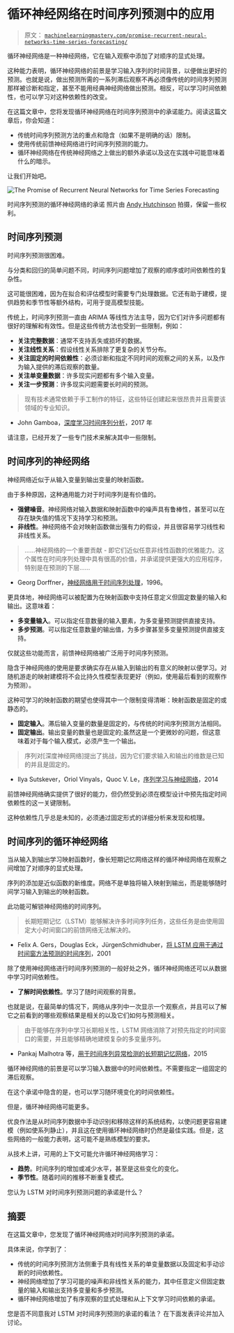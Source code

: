 # 循环神经网络在时间序列预测中的应用

> 原文： [`machinelearningmastery.com/promise-recurrent-neural-networks-time-series-forecasting/`](https://machinelearningmastery.com/promise-recurrent-neural-networks-time-series-forecasting/)

循环神经网络是一种神经网络，它在输入观察中添加了对顺序的显式处理。

这种能力表明，循环神经网络的前景是学习输入序列的时间背景，以便做出更好的预测。也就是说，做出预测所需的一系列滞后观察不再必须像传统的时间序列预测那样被诊断和指定，甚至不能用经典神经网络做出预测。相反，可以学习时间依赖性，也可以学习对这种依赖性的改变。

在这篇文章中，您将发现循环神经网络在时间序列预测中的承诺能力。阅读这篇文章后，你会知道：

*   传统时间序列预测方法的重点和隐含（如果不是明确的话）限制。
*   使用传统前馈神经网络进行时间序列预测的能力。
*   循环神经网络在传统神经网络之上做出的额外承诺以及这在实践中可能意味着什么的暗示。

让我们开始吧。

![The Promise of Recurrent Neural Networks for Time Series Forecasting](img/8a698688e3da2d77f731be3cc3c494de.jpg)

时间序列预测的循环神经网络的承诺
照片由 [Andy Hutchinson](https://www.flickr.com/photos/repomonkey/13909187181/) 拍摄，保留一些权利。

## 时间序列预测

时间序列预测很困难。

与分类和回归的简单问题不同，时间序列问题增加了观察的顺序或时间依赖性的复杂性。

这可能很困难，因为在拟合和评估模型时需要专门处理数据。它还有助于建模，提供趋势和季节性等额外结构，可用于提高模型技能。

传统上，时间序列预测一直由 ARIMA 等线性方法主导，因为它们对许多问题都有很好的理解和有效性。但是这些传统方法也受到一些限制，例如：

*   **关注完整数据**：通常不支持丢失或损坏的数据。
*   **关注线性关系**：假设线性关系排除了更复杂的关节分布。
*   **关注固定的时间依赖性**：必须诊断和指定不同时间的观察之间的关系，以及作为输入提供的滞后观察的数量。
*   **关注单变量数据**：许多现实问题都有多个输入变量。
*   **关注一步预测**：许多现实问题需要长时间的预测。

> 现有技术通常依赖于手工制作的特征，这些特征创建起来很昂贵并且需要该领域的专业知识。

- John Gamboa，[深度学习时间序列分析](https://arxiv.org/abs/1701.01887)，2017 年

请注意，已经开发了一些专门技术来解决其中一些限制。

## 时间序列的神经网络

神经网络近似于从输入变量到输出变量的映射函数。

由于多种原因，这种通用能力对于时间序列是有价值的。

*   **强健噪音**。神经网络对输入数据和映射函数中的噪声具有鲁棒性，甚至可以在存在缺失值的情况下支持学习和预测。
*   **非线性**。神经网络不会对映射函数做出强有力的假设，并且很容易学习线性和非线性关系。

> ......神经网络的一个重要贡献 - 即它们近似任意非线性函数的优雅能力。这个属性在时间序列处理中具有很高的价值，并承诺提供更强大的应用程序，特别是在预测的下层......

- Georg Dorffner，[神经网络用于时间序列处理](http://citeseerx.ist.psu.edu/viewdoc/summary?doi=10.1.1.45.5697)，1996。

更具体地，神经网络可以被配置为在映射函数中支持任意定义但固定数量的输入和输出。这意味着：

*   **多变量输入**。可以指定任意数量的输入要素，为多变量预测提供直接支持。
*   **多步预测**。可以指定任意数量的输出值，为多步骤甚至多变量预测提供直接支持。

仅就这些功能而言，前馈神经网络被广泛用于时间序列预测。

隐含于神经网络的使用是要求确实存在从输入到输出的有意义的映射以便学习。对随机游走的映射建模将不会比持久性模型表现更好（例如，使用最后看到的观察作为预测）。

这种可学习的映射函数的期望也使得其中一个限制变得清晰：映射函数是固定的或静态的。

*   **固定输入**。滞后输入变量的数量是固定的，与传统的时间序列预测方法相同。
*   **固定输出**。输出变量的数量也是固定的;虽然这是一个更微妙的问题，但这意味着对于每个输入模式，必须产生一个输出。

> 序列对[深度神经网络]提出了挑战，因为它们要求输入和输出的维数是已知的并且是固定的。

- Ilya Sutskever，Oriol Vinyals，Quoc V. Le，[序列学习与神经网络](https://arxiv.org/abs/1409.3215)，2014

前馈神经网络确实提供了很好的能力，但仍然受到必须在模型设计中预先指定时间依赖性的这一关键限制。

这种依赖性几乎总是未知的，必须通过固定形式的详细分析来发现和梳理。

## 时间序列的循环神经网络

当从输入到输出学习映射函数时，像长短期记忆网络这样的循环神经网络在观察之间增加了对顺序的显式处理。

序列的添加是近似函数的新维度。网络不是单独将输入映射到输出，而是能够随时间学习输入到输出的映射函数。

此功能可解锁神经网络的时间序列。

> 长期短期记忆（LSTM）能够解决许多时间序列任务，这些任务是由使用固定大小时间窗口的前馈网络无法解决的。

- Felix A. Gers，Douglas Eck，JürgenSchmidhuber，[将 LSTM 应用于通过时间窗方法预测的时间序列](https://link.springer.com/chapter/10.1007/3-540-44668-0_93)，2001

除了使用神经网络进行时间序列预测的一般好处之外，循环神经网络还可以从数据中学习时间依赖性。

*   **了解时间依赖性**。学习了随时间观察的背景。

也就是说，在最简单的情况下，网络从序列中一次显示一个观察点，并且可以了解它之前看到的哪些观察结果是相关的以及它们如何与预测相关。

> 由于能够在序列中学习长期相关性，LSTM 网络消除了对预先指定的时间窗口的需要，并且能够精确地建模复杂的多变量序列。

- Pankaj Malhotra 等，[用于时间序列异常检测的长短期记忆网络](https://www.elen.ucl.ac.be/Proceedings/esann/esannpdf/es2015-56.pdf)，2015

循环神经网络的前景是可以学习输入数据中的时间依赖性。不需要指定一组固定的滞后观察。

在这个承诺中隐含的是，也可以学习随环境变化的时间依赖性。

但是，循环神经网络可能更多。

优良作法是从时间序列数据中手动识别和移除这样的系统结构，以使问题更容易建模（例如使系列静止），并且这在使用循环神经网络时仍然是最佳实践。但是，这些网络的一般能力表明，这可能不是熟练模型的要求。

从技术上讲，可用的上下文可能允许循环神经网络学习：

*   **趋势**。时间序列的增加或减少水平，甚至是这些变化的变化。
*   **季节性**。随着时间的推移不断重复模式。

您认为 LSTM 对时间序列预测问题的承诺是什么？

## 摘要

在这篇文章中，您发现了循环神经网络对时间序列预测的承诺。

具体来说，你学到了：

*   传统的时间序列预测方法侧重于具有线性关系的单变量数据以及固定和手动诊断的时间依赖性。
*   神经网络增加了学习可能的噪声和非线性关系的能力，其中任意定义但固定数量的输入和输出支持多变量和多步预测。
*   循环神经网络增加了有序观察的显式处理和从上下文学习时间依赖的承诺。

您是否不同意我对 LSTM 对时间序列预测的承诺的看法？
在下面发表评论并加入讨论。